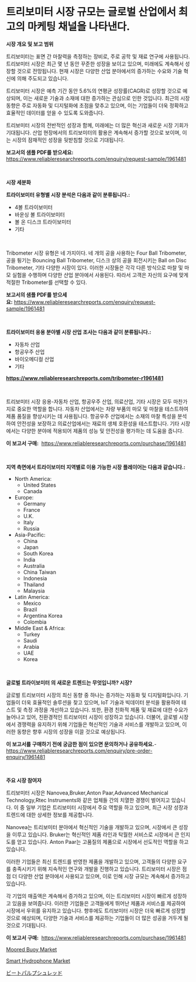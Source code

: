 <p><h1>트리보미터 시장 규모는 글로벌 산업에서 최고의 마케팅 채널을 나타낸다.</h1></p><p><strong>시장 개요 및 보고 범위</strong></p>
<p><p>트리보미터는 표면 간 마찰력을 측정하는 장비로, 주로 공학 및 재료 연구에 사용됩니다. 트리보미터 시장은 최근 몇 년 동안 꾸준한 성장을 보이고 있으며, 미래에도 계속해서 성장할 것으로 전망됩니다. 현재 시장은 다양한 산업 분야에서의 증가하는 수요와 기술 혁신에 의해 주도되고 있습니다.</p><p>트리보미터 시장은 예측 기간 동안 5.6%의 연평균 성장률(CAGR)로 성장할 것으로 예상되며, 이는 새로운 기술과 소재에 대한 증가하는 관심으로 인한 것입니다. 최근의 시장 동향은 주로 자동화 및 디지털화에 초점을 맞추고 있으며, 이는 기업들이 더욱 정확하고 효율적인 데이터를 얻을 수 있도록 도와줍니다.</p><p>트리보미터 시장의 전반적인 성장과 함께, 미래에는 더 많은 혁신과 새로운 시장 기회가 기대됩니다. 산업 현장에서의 트리보미터의 활용은 계속해서 증가할 것으로 보이며, 이는 시장의 잠재적인 성장을 뒷받침할 것으로 기대됩니다.</p></p>
<p><strong>보고서의 샘플 PDF를 받으세요:</strong> <a href="https://www.reliableresearchreports.com/enquiry/request-sample/1961481">https://www.reliableresearchreports.com/enquiry/request-sample/1961481</a></p>
<p>&nbsp;</p>
<p><strong>시장 세분화</strong></p>
<p><strong>트라이보미터 유형별 시장 분석은 다음과 같이 분류됩니다.:</strong></p>
<p><ul><li>4볼 트라이보미터</li><li>바운싱 볼 트라이보미터</li><li>볼 온 디스크 트라이보미터</li><li>기타</li></ul></p>
<p>&nbsp;</p>
<p><p>Tribometer 시장 유형은 네 가지이다. 네 개의 공을 사용하는 Four Ball Tribometer, 공을 튕기는 Bouncing Ball Tribometer, 디스크 상의 공을 회전시키는 Ball on Disc Tribometer, 기타 다양한 시장이 있다. 이러한 시장들은 각각 다른 방식으로 마찰 및 마모 실험을 수행하며 다양한 산업 분야에서 사용된다. 따라서 고객은 자신의 요구에 맞게 적절한 Tribometer를 선택할 수 있다.</p></p>
<p><strong>보고서의 샘플 PDF를 받으세요:</strong>&nbsp;<a href="https://www.reliableresearchreports.com/enquiry/request-sample/1961481">https://www.reliableresearchreports.com/enquiry/request-sample/1961481</a></p>
<p>&nbsp;</p>
<p><strong> 트라이보미터 응용 분야별 시장 산업 조사는 다음과 같이 분류됩니다.:</strong></p>
<p><ul><li>자동차 산업</li><li>항공우주 산업</li><li>바이오메디컬 산업</li><li>기타</li></ul></p>
<p><strong><a href="https://www.reliableresearchreports.com/tribometer-r1961481">https://www.reliableresearchreports.com/tribometer-r1961481</a></strong></p>
<p>&nbsp;</p>
<p><p>트리보미터 시장 응용-자동차 산업, 항공우주 산업, 의료산업, 기타 시장은 모두 마찬가지로 중요한 역할을 합니다. 자동차 산업에서는 차량 부품의 마모 및 마찰을 테스트하여 제품 품질을 향상시키는 데 사용됩니다. 항공우주 산업에서는 소재의 마찰 특성을 분석하여 안전성을 보장하고 의료산업에서는 재료의 생체 호환성을 테스트합니다. 기타 시장에서는 다양한 분야에 적용되어 제품의 성능 및 안전성을 평가하는 데 도움을 줍니다.</p></p>
<p><strong>이 보고서 구매:</strong>&nbsp; <a href="https://www.reliableresearchreports.com/purchase/1961481">https://www.reliableresearchreports.com/purchase/1961481</a></p>
<p>&nbsp;</p>
<p><strong>지역 측면에서 트라이보미터 지역별로 이용 가능한 시장 플레이어는 다음과 같습니다.:</strong></p>
<p><ul>
    <li>
        North America:
        <ul>
            <li>United States</li>
            <li>Canada</li>
        </ul>
    </li>
    <li>
        Europe:
        <ul>
            <li>Germany</li>
            <li>France</li>
            <li>U.K.</li>
            <li>Italy</li>
            <li>Russia</li>
        </ul>
    </li>
    <li>
        Asia-Pacific:
        <ul>
            <li>China</li>
            <li>Japan</li>
            <li>South Korea</li>
            <li>India</li>
            <li>Australia</li>
            <li>China Taiwan</li>
            <li>Indonesia</li>
            <li>Thailand</li>
            <li>Malaysia</li>
        </ul>
    </li>
    <li>
        Latin America:
        <ul>
            <li>Mexico</li>
            <li>Brazil</li>
            <li>Argentina Korea</li>
            <li>Colombia</li>
        </ul>
    </li>
    <li>
        Middle East & Africa:
        <ul>
            <li>Turkey</li>
            <li>Saudi</li>
            <li>Arabia</li>
            <li>UAE</li>
            <li>Korea</li>
        </ul>
    </li>
    </ul></p>
<p>&nbsp;</p>
<p><strong>글로벌 트라이보미터 의 새로운 트렌드는 무엇입니까? 시장?</strong></p>
<p><p>글로벌 트리보미터 시장의 최신 동향 중 하나는 증가하는 자동화 및 디지털화입니다. 기업들이 더욱 효율적인 솔루션을 찾고 있으며, IoT 기술과 빅데이터 분석을 활용하여 테스트 및 측정 과정을 개선하고 있습니다. 또한, 환경 친화적 제품 및 재료에 대한 수요가 늘어나고 있어, 친환경적인 트리보미터 시장이 성장하고 있습니다. 더불어, 글로벌 시장에서 경쟁력을 유지하기 위해 기업들은 혁신적인 기술과 서비스를 개발하고 있으며, 이러한 동향은 향후 시장의 성장을 이끌 것으로 예상됩니다.</p></p>
<p><strong>이 보고서를 구매하기 전에 궁금한 점이 있으면 문의하거나 공유하세요.</strong>- <a href="https://www.reliableresearchreports.com/enquiry/pre-order-enquiry/1961481">https://www.reliableresearchreports.com/enquiry/pre-order-enquiry/1961481</a></p>
<p>&nbsp;</p>
<p><strong>주요 시장 참여자</strong></p>
<p><p>트리보미터 시장은 Nanovea,Bruker,Anton Paar,Advanced Mechanical Technology,Rtec Instruments와 같은 업체들 간의 치열한 경쟁이 벌어지고 있습니다. 이 중 일부 기업은 트리보미터 시장에서 주요 역할을 하고 있으며, 최근 시장 성장과 트렌드에 대한 상세한 정보를 제공합니다.</p><p>Nanovea는 트리보미터 분야에서 혁신적인 기술을 개발하고 있으며, 시장에서 큰 성장을 이루고 있습니다. Bruker는 혁신적인 제품 라인과 탁월한 서비스로 시장에서 큰 인지도를 얻고 있습니다. Anton Paar는 고품질의 제품으로 시장에서 선도적인 역할을 하고 있습니다.</p><p>이러한 기업들은 최신 트렌드를 반영한 제품을 개발하고 있으며, 고객들의 다양한 요구를 충족시키기 위해 지속적인 연구와 개발을 진행하고 있습니다. 트리보미터 시장은 점점 더 다양한 산업 분야에서 사용되고 있으며, 이로 인해 시장 규모는 계속해서 증가하고 있습니다.</p><p>각 기업의 매출액은 계속해서 증가하고 있으며, 이는 트리보미터 시장이 빠르게 성장하고 있음을 보여줍니다. 이러한 기업들은 고객들에게 뛰어난 제품과 서비스를 제공하여 시장에서 우위를 유지하고 있습니다. 향후에도 트리보미터 시장은 더욱 빠르게 성장할 것으로 예상되며, 다양한 기술과 서비스를 제공하는 기업들이 더 많은 성공을 거두게 될 것으로 기대됩니다.</p></p>
<p><strong>이 보고서 구매:</strong>&nbsp;&nbsp;<a href="https://www.reliableresearchreports.com/purchase/1961481">https://www.reliableresearchreports.com/purchase/1961481</a></p>
<p><p><a href="https://github.com/seekum/Market-Research-Report-List-2/blob/main/moored-buoy-market.md">Moored Buoy Market</a></p><p><a href="https://github.com/nancykennedykellievqfqt2/Market-Research-Report-List-2/blob/main/smart-hydrophone-market.md">Smart Hydrophone Market</a></p><p><a href="https://github.com/zjkmgcs938405/Market-Research-Report-List-1/blob/main/811929230385.md">ビートパルプシュレッド</a></p></p>